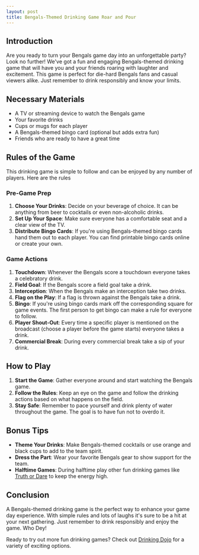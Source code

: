 ```yaml
---
layout: post
title: Bengals-Themed Drinking Game Roar and Pour
---
```



## Introduction

Are you ready to turn your Bengals game day into an unforgettable party? Look no further! We've got a fun and engaging Bengals-themed drinking game that will have you and your friends roaring with laughter and excitement. This game is perfect for die-hard Bengals fans and casual viewers alike. Just remember to drink responsibly and know your limits.

## Necessary Materials

- A TV or streaming device to watch the Bengals game
- Your favorite drinks
- Cups or mugs for each player
- A Bengals-themed bingo card (optional but adds extra fun)
- Friends who are ready to have a great time

## Rules of the Game

This drinking game is simple to follow and can be enjoyed by any number of players. Here are the rules

### Pre-Game Prep

1. **Choose Your Drinks**: Decide on your beverage of choice. It can be anything from beer to cocktails or even non-alcoholic drinks.
2. **Set Up Your Space**: Make sure everyone has a comfortable seat and a clear view of the TV.
3. **Distribute Bingo Cards**: If you're using Bengals-themed bingo cards hand them out to each player. You can find printable bingo cards online or create your own.

### Game Actions

1. **Touchdown**: Whenever the Bengals score a touchdown everyone takes a celebratory drink.
2. **Field Goal**: If the Bengals score a field goal take a drink.
3. **Interception**: When the Bengals make an interception take two drinks.
4. **Flag on the Play**: If a flag is thrown against the Bengals take a drink.
5. **Bingo**: If you're using bingo cards mark off the corresponding square for game events. The first person to get bingo can make a rule for everyone to follow.
6. **Player Shout-Out**: Every time a specific player is mentioned on the broadcast (choose a player before the game starts) everyone takes a drink. 
7. **Commercial Break**: During every commercial break take a sip of your drink.

## How to Play

1. **Start the Game**: Gather everyone around and start watching the Bengals game.
2. **Follow the Rules**: Keep an eye on the game and follow the drinking actions based on what happens on the field.
3. **Stay Safe**: Remember to pace yourself and drink plenty of water throughout the game. The goal is to have fun not to overdo it.

## Bonus Tips

- **Theme Your Drinks**: Make Bengals-themed cocktails or use orange and black cups to add to the team spirit.
- **Dress the Part**: Wear your favorite Bengals gear to show support for the team.
- **Halftime Games**: During halftime play other fun drinking games like [Truth or Dare](https://drinkingdojo.com/games/truth-or-dare) to keep the energy high.

## Conclusion

A Bengals-themed drinking game is the perfect way to enhance your game day experience. With simple rules and lots of laughs it's sure to be a hit at your next gathering. Just remember to drink responsibly and enjoy the game. Who Dey!

Ready to try out more fun drinking games? Check out [Drinking Dojo](https://drinkingdojo.com/) for a variety of exciting options.
